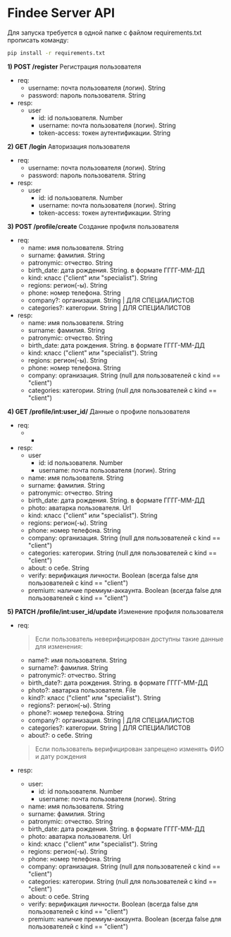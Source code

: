 # Findee Server API
Для запуска требуется в одной папке с файлом requirements.txt прописать команду:
```bash 
pip install -r requirements.txt
```

**1) POST /register** Регистрация пользователя
* req:
    * username: почта пользователя (логин). String
    * password: пароль пользователя. String
* resp:
    * user
        * id: id пользователя. Number
        * username: почта пользователя (логин). String
        * token-access: токен аутентификации. String


**2) GET /login** Авторизация пользователя
* req:
    * username: почта пользователя (логин). String
    * password: пароль пользователя. String
* resp:
    * user
        * id: id пользователя. Number
        * username: почта пользователя (логин). String
        * token-access: токен аутентификации. String


**3) POST /profile/create** Создание профиля пользователя
* req:
    * name: имя пользователя. String
    * surname: фамилия. String
    * patronymic: отчество. String
    * birth_date: дата рождения. String. в формате ГГГГ-ММ-ДД
    * kind: класс ("client" или "specialist"). String
    * regions: регион(-ы). String
    * phone: номер телефона. String
    * company?: организация. String | ДЛЯ СПЕЦИАЛИСТОВ
    * categories?: категории. String | ДЛЯ СПЕЦИАЛИСТОВ
* resp:
    * name: имя пользователя. String
    * surname: фамилия. String
    * patronymic: отчество. String
    * birth_date: дата рождения. String. в формате ГГГГ-ММ-ДД
    * kind: класс ("client" или "specialist"). String
    * regions: регион(-ы). String
    * phone: номер телефона. String
    * company: организация. String (null для пользователей с kind == "client")
    * categories: категории. String (null для пользователей с kind == "client")


**4) GET /profile/int:user_id/** Данные о профиле пользователя
* req:
    * -
* resp:
    * user 
        * id: id пользователя. Number
        * username: почта пользователя (логин). String
    * name: имя пользователя. String
    * surname: фамилия. String
    * patronymic: отчество. String
    * birth_date: дата рождения. String. в формате ГГГГ-ММ-ДД
    * photo: аватарка пользователя. Url
    * kind: класс ("client" или "specialist"). String
    * regions: регион(-ы). String
    * phone: номер телефона. String
    * company: организация. String (null для пользователей с kind == "client")
    * categories: категории. String (null для пользователей с kind == "client")
    * about: о себе. String
    * verify: верификация личности. Boolean (всегда false для пользователей с kind == "client")
    * premium: наличие премиум-аккаунта. Boolean (всегда false для пользователей с kind == "client") 


**5) PATCH /profile/int:user_id/update** Изменение профиля пользователя
* req:
    > Если пользователь неверифицирован доступны такие данные для изменения:

    * name?: имя пользователя. String
    * surname?: фамилия. String
    * patronymic?: отчество. String
    * birth_date?: дата рождения. String. в формате ГГГГ-ММ-ДД
    * photo?: аватарка пользователя. File
    * kind?: класс ("client" или "specialist"). String
    * regions?: регион(-ы). String
    * phone?: номер телефона. String
    * company?: организация. String | ДЛЯ СПЕЦИАЛИСТОВ
    * categories?: категории. String | ДЛЯ СПЕЦИАЛИСТОВ
    * about?: о себе. String

    > Если пользователь верифицирован запрещено изменять ФИО и дату рождения
* resp:
    * user:
        * id: id пользователя. Number
        * username: почта пользователя (логин). String
    * name: имя пользователя. String
    * surname: фамилия. String
    * patronymic: отчество. String
    * birth_date: дата рождения. String. в формате ГГГГ-ММ-ДД
    * photo: аватарка пользователя. Url
    * kind: класс ("client" или "specialist"). String
    * regions: регион(-ы). String
    * phone: номер телефона. String
    * company: организация. String (null для пользователей с kind == "client")
    * categories: категории. String (null для пользователей с kind == "client")
    * about: о себе. String
    * verify: верификация личности. Boolean (всегда false для пользователей с kind == "client")
    * premium: наличие премиум-аккаунта. Boolean (всегда false для пользователей с kind == "client")  